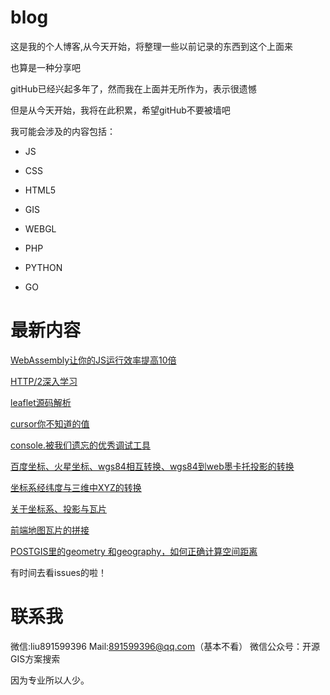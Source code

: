# blog

这是我的个人博客,从今天开始，将整理一些以前记录的东西到这个上面来

也算是一种分享吧

gitHub已经兴起多年了，然而我在上面并无所作为，表示很遗憾

但是从今天开始，我将在此积累，希望gitHub不要被墙吧

我可能会涉及的内容包括：

* JS

* CSS

* HTML5

* GIS

* WEBGL

* PHP

* PYTHON

* GO

# 最新内容

[WebAssembly让你的JS运行效率提高10倍](https://github.com/liujiusheng/blog/issues/115)

[HTTP/2深入学习](https://github.com/liujiusheng/blog/issues/87)

[leaflet源码解析](https://github.com/liujiusheng/blog/issues/3)

[cursor你不知道的值](https://github.com/liujiusheng/blog/issues/7)

[console.被我们遗忘的优秀调试工具](https://github.com/liujiusheng/blog/issues/15)

[百度坐标、火星坐标、wgs84相互转换、wgs84到web墨卡托投影的转换](https://github.com/liujiusheng/blog/issues/36)

[坐标系经纬度与三维中XYZ的转换](https://github.com/liujiusheng/blog/issues/138)

[关于坐标系、投影与瓦片](https://github.com/liujiusheng/blog/issues/178)

[前端地图瓦片的拼接](https://github.com/liujiusheng/blog/issues/54)

[POSTGIS里的geometry 和geography，如何正确计算空间距离](https://github.com/liujiusheng/blog/issues/197)

有时间去看issues的啦！

# 联系我

微信:liu891599396
Mail:891599396@qq.com（基本不看）
微信公众号：开源GIS方案搜索


因为专业所以人少。

